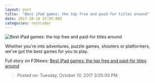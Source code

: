```yaml
---
layout: post
title:  "Best iPad games: the top free and paid-for titles around"
date: 2017-10-10 15:05:00Z
categories: techradar
---
```


![Best iPad games: the top free and paid-for titles around](http://cdn.mos.cms.futurecdn.net/59898a0cd833820441e2bca35dea3c57-1200-80.jpg)

Whether you're into adventures, puzzle games, shooters or platformers, we've got the best games for you to play.


Full story on F3News: [Best iPad games: the top free and paid-for titles around](http://www.f3nws.com/n/UUYSDE)

> Posted on: Tuesday, October 10, 2017 3:05:00 PM

